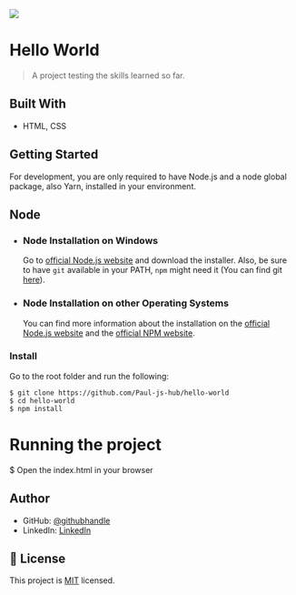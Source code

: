 ![](https://img.shields.io/badge/Microverse-blueviolet)

# Hello World

> A project testing the skills learned so far.


## Built With

- HTML, CSS


## Getting Started
For development, you are only required to have Node.js and a node global package, also Yarn, installed in your environment.

## Node
- ### Node Installation on Windows
  
  Go to [official Node.js website](https://nodejs.org/) and download the installer.
Also, be sure to have `git` available in your PATH, `npm` might need it (You can find git [here](https://git-scm.com/)).

- ### Node Installation on other Operating Systems
  You can find more information about the installation on the [official Node.js website](https://nodejs.org) and the [official NPM website](https://npmjs.org/).


### Install
Go to the root folder and run the following:

    $ git clone https://github.com/Paul-js-hub/hello-world
    $ cd hello-world
    $ npm install

# Running the project

   $ Open the index.html in your browser

## Author

- GitHub: [@githubhandle](https://github.com/Paul-js-hub/)
- LinkedIn: [LinkedIn](https://www.linkedin.com/in/paul-onchera-499a57144/)


## 📝 License

This project is [MIT](./MIT.md) licensed.